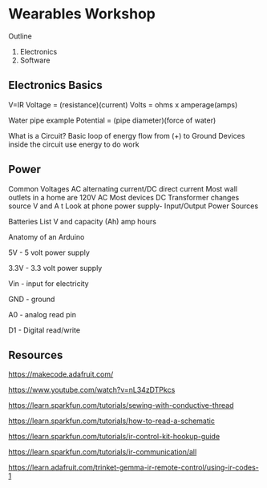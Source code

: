 <H1>Wearables Workshop</H1>

Outline
1. Electronics
2. Software

<h2>Electronics Basics</h2>

V=IR 
Voltage = (resistance)(current)
Volts = ohms x amperage(amps)

Water pipe example
Potential = (pipe diameter)(force of water)

What is a Circuit? Basic loop of energy flow from (+) to Ground
Devices inside the circuit use energy to do work

<h2>Power</h2>
Common Voltages
AC alternating current/DC direct current
Most wall outlets in a home are 120V AC
Most devices DC
Transformer changes source V and A t
Look at phone power supply- Input/Output
Power Sources

Batteries
List V and capacity (Ah) amp hours

Anatomy of an Arduino <p>
5V - 5 volt power supply<p>
3.3V - 3.3 volt power supply<p>
Vin - input for electricity<p>
GND - ground<p>
A0 - analog read pin<p>
D1 - Digital read/write<p>

<h2>Resources</h2>

https://makecode.adafruit.com/<p>
https://www.youtube.com/watch?v=nL34zDTPkcs<p>
https://learn.sparkfun.com/tutorials/sewing-with-conductive-thread<p>
https://learn.sparkfun.com/tutorials/how-to-read-a-schematic<p>
https://learn.sparkfun.com/tutorials/ir-control-kit-hookup-guide<p>
https://learn.sparkfun.com/tutorials/ir-communication/all<p>
https://learn.adafruit.com/trinket-gemma-ir-remote-control/using-ir-codes-1
